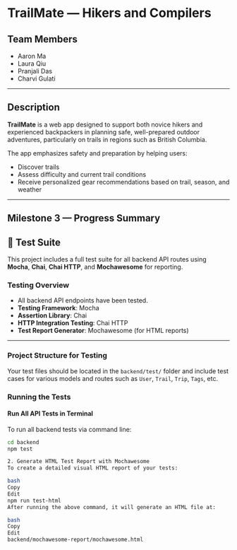 # TrailMate — Hikers and Compilers

## Team Members
- Aaron Ma  
- Laura Qiu  
- Pranjali Das  
- Charvi Gulati  

---

## Description
**TrailMate** is a web app designed to support both novice hikers and experienced backpackers in planning safe, well-prepared outdoor adventures, particularly on trails in regions such as British Columbia.

The app emphasizes safety and preparation by helping users:
- Discover trails  
- Assess difficulty and current trail conditions  
- Receive personalized gear recommendations based on trail, season, and weather  

---

## Milestone 3 — Progress Summary
## 🧪 Test Suite 

This project includes a full test suite for all backend API routes using **Mocha**, **Chai**, **Chai HTTP**, and **Mochawesome** for reporting.

### Testing Overview

- All backend API endpoints have been tested.
- **Testing Framework**: Mocha
- **Assertion Library**: Chai
- **HTTP Integration Testing**: Chai HTTP
- **Test Report Generator**: Mochawesome (for HTML reports)

---

###  Project Structure for Testing

Your test files should be located in the `backend/test/` folder and include test cases for various models and routes such as `User`, `Trail`, `Trip`, `Tags`, etc.
### Running the Tests

#### Run All API Tests in Terminal

To run all backend tests via command line:

```bash
cd backend
npm test

2. Generate HTML Test Report with Mochawesome
To create a detailed visual HTML report of your tests:

bash
Copy
Edit
npm run test-html
After running the above command, it will generate an HTML file at:

bash
Copy
Edit
backend/mochawesome-report/mochawesome.html




